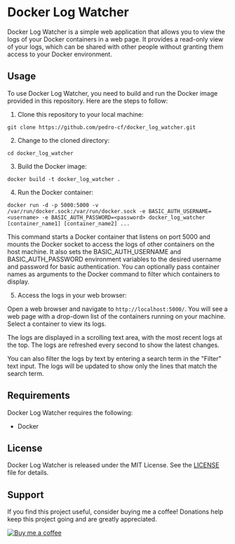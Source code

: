 # Docker Log Watcher

Docker Log Watcher is a simple web application that allows you to view the logs of your Docker containers in a web page. It provides a read-only view of your logs, which can be shared with other people without granting them access to your Docker environment.

## Usage

To use Docker Log Watcher, you need to build and run the Docker image provided in this repository. Here are the steps to follow:

1. Clone this repository to your local machine:

```
git clone https://github.com/pedro-cf/docker_log_watcher.git
```

2. Change to the cloned directory:

```
cd docker_log_watcher
```

3. Build the Docker image:

```
docker build -t docker_log_watcher .
```

4. Run the Docker container:

```
docker run -d -p 5000:5000 -v /var/run/docker.sock:/var/run/docker.sock -e BASIC_AUTH_USERNAME=<username> -e BASIC_AUTH_PASSWORD=<password> docker_log_watcher [container_name1] [container_name2] ...

```

This command starts a Docker container that listens on port 5000 and mounts the Docker socket to access the logs of other containers on the host machine. It also sets the BASIC_AUTH_USERNAME and BASIC_AUTH_PASSWORD environment variables to the desired username and password for basic authentication. You can optionally pass container names as arguments to the Docker command to filter which containers to display.

5. Access the logs in your web browser:

Open a web browser and navigate to `http://localhost:5000/`. You will see a web page with a drop-down list of the containers running on your machine. Select a container to view its logs.

The logs are displayed in a scrolling text area, with the most recent logs at the top. The logs are refreshed every second to show the latest changes.

You can also filter the logs by text by entering a search term in the "Filter" text input. The logs will be updated to show only the lines that match the search term.

## Requirements

Docker Log Watcher requires the following:

* Docker

## License

Docker Log Watcher is released under the MIT License. See the [LICENSE](LICENSE) file for details.

## Support

If you find this project useful, consider buying me a coffee! Donations help keep this project going and are greatly appreciated.

[![Buy me a coffee](https://img.shields.io/badge/-Buy%20me%20a%20coffee-orange?logo=buy-me-a-coffee&logoColor=white&style=for-the-badge)](https://www.buymeacoffee.com/pedro_cf)
